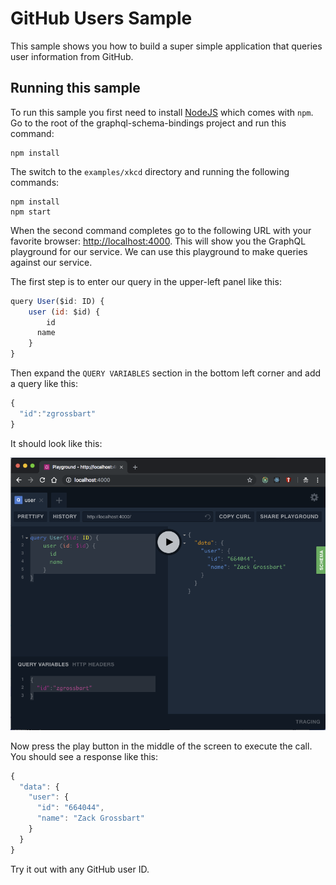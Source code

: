 # GitHub Users Sample

This sample shows you how to build a super simple application that queries user information from GitHub.

## Running this sample

To run this sample you first need to install [NodeJS](https://nodejs.org/en/download/) which comes with `npm`.  Go to the root of the graphql-schema-bindings project and run this command:

```
npm install
```

The switch to the `examples/xkcd` directory and running the following commands:

```
npm install
npm start
```

When the second command completes go to the following URL with your favorite browser:  [http://localhost:4000](http://localhost:4000).  This will show you the GraphQL playground for our service.  We can use this playground to make queries against our service.

The first step is to enter our query in the upper-left panel like this:

```javascript
query User($id: ID) {
  	user (id: $id) {
    	id
      name
    }
}
```

Then expand the `QUERY VARIABLES` section in the bottom left corner and add a query like this:

```javascript
{
  "id":"zgrossbart"
}
```

It should look like this:

![The GraphQL playground](playground.png)

Now press the play button in the middle of the screen to execute the call.  You should see a response like this:

```javascript
{
  "data": {
    "user": {
      "id": "664044",
      "name": "Zack Grossbart"
    }
  }
}
```
Try it out with any GitHub user ID.